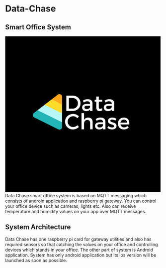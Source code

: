# Data-Chase
## Smart Office System
![LOGO](data.png)
Data Chase smart office system is based on MQTT messaging which consists of android application and raspberry pi gateway.
You can control your office device such as cameras, lights etc. Also can receive temperature and humidity values on your app over MQTT messages.


## System Architecture
Data Chase has one raspberry pi card for gateway utilities and also has required sensors so that catching the values on your office and controlling devices which stands in your office. The other part of system is Android application. System has only android application but its ios version will be launched as soon as possible.
